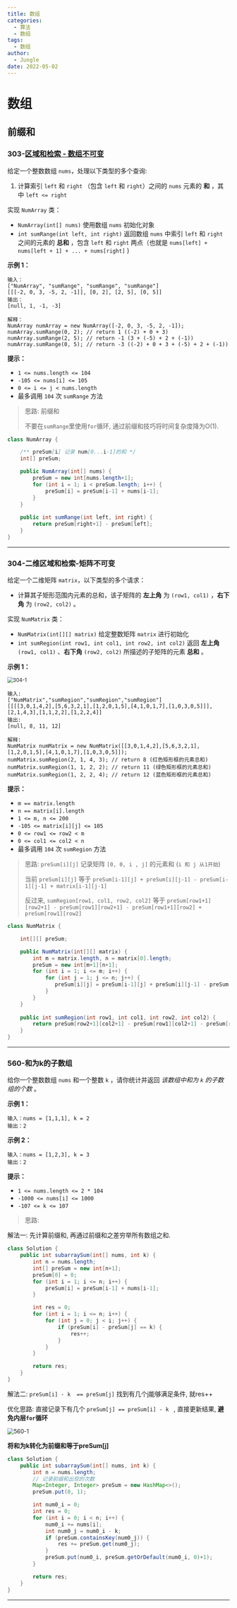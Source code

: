 ```yaml
---
title: 数组
categories:
  - 算法
  - 数组
tags:
  - 数组
author:
  - Jungle
date: 2022-05-02 
---
```


# 数组

## 前缀和

### 303-[区域和检索 - 数组不可变](https://leetcode-cn.com/problems/range-sum-query-immutable/description/)

给定一个整数数组  `nums`，处理以下类型的多个查询:

1. 计算索引 `left` 和 `right` （包含 `left` 和 `right`）之间的 `nums` 元素的 **和** ，其中 `left <= right`

实现 `NumArray` 类：

- `NumArray(int[] nums)` 使用数组 `nums` 初始化对象
- `int sumRange(int left, int right)` 返回数组 `nums` 中索引 `left` 和 `right` 之间的元素的 **总和** ，包含 `left` 和 `right` 两点（也就是 `nums[left] + nums[left + 1] + ... + nums[right]` )

 

**示例 1：**

```
输入：
["NumArray", "sumRange", "sumRange", "sumRange"]
[[[-2, 0, 3, -5, 2, -1]], [0, 2], [2, 5], [0, 5]]
输出：
[null, 1, -1, -3]

解释：
NumArray numArray = new NumArray([-2, 0, 3, -5, 2, -1]);
numArray.sumRange(0, 2); // return 1 ((-2) + 0 + 3)
numArray.sumRange(2, 5); // return -1 (3 + (-5) + 2 + (-1)) 
numArray.sumRange(0, 5); // return -3 ((-2) + 0 + 3 + (-5) + 2 + (-1))
```

 

**提示：**

- `1 <= nums.length <= 104`
- `-105 <= nums[i] <= 105`
- `0 <= i <= j < nums.length`
- 最多调用 `104` 次 `sumRange` 方法



> 思路: 前缀和
>
> 不要在`sumRange`里使用`for`循环, 通过前缀和技巧将时间复杂度降为O(1).

```java
class NumArray {

    /** preSum[i] 记录 num[0...i-1]的和 */
    int[] preSum;

    public NumArray(int[] nums) {
        preSum = new int[nums.length+1];
        for (int i = 1; i < preSum.length; i++) {
            preSum[i] = preSum[i-1] + nums[i-1];
        }
    }
    
    public int sumRange(int left, int right) {
        return preSum[right+1] - preSum[left];
    }
}
```

---



### 304-二维区域和检索-矩阵不可变

给定一个二维矩阵 `matrix`，以下类型的多个请求：

- 计算其子矩形范围内元素的总和，该子矩阵的 **左上角** 为 `(row1, col1)` ，**右下角** 为 `(row2, col2)` 。

实现 `NumMatrix` 类：

- `NumMatrix(int[][] matrix)` 给定整数矩阵 `matrix` 进行初始化
- `int sumRegion(int row1, int col1, int row2, int col2)` 返回 **左上角** `(row1, col1)` 、**右下角** `(row2, col2)` 所描述的子矩阵的元素 **总和** 。



**示例 1：**

<img src="./Array/304-1-1676050554068-2" alt="304-1" style="zoom:80%; margin:0px;" />

```
输入: 
["NumMatrix","sumRegion","sumRegion","sumRegion"]
[[[[3,0,1,4,2],[5,6,3,2,1],[1,2,0,1,5],[4,1,0,1,7],[1,0,3,0,5]]],[2,1,4,3],[1,1,2,2],[1,2,2,4]]
输出: 
[null, 8, 11, 12]

解释:
NumMatrix numMatrix = new NumMatrix([[3,0,1,4,2],[5,6,3,2,1],[1,2,0,1,5],[4,1,0,1,7],[1,0,3,0,5]]);
numMatrix.sumRegion(2, 1, 4, 3); // return 8 (红色矩形框的元素总和)
numMatrix.sumRegion(1, 1, 2, 2); // return 11 (绿色矩形框的元素总和)
numMatrix.sumRegion(1, 2, 2, 4); // return 12 (蓝色矩形框的元素总和)
```



**提示：**

- `m == matrix.length`
- `n == matrix[i].length`
- `1 <= m, n <= 200`
- `-105 <= matrix[i][j] <= 105`
- `0 <= row1 <= row2 < m`
- `0 <= col1 <= col2 < n`
- 最多调用 `104` 次 `sumRegion` 方法



> 思路: `preSum[i][j]` 记录矩阵 `[0, 0, i , j]` 的元素和 (`i 和 j 从1开始`)
>
> 当前  `preSum[i][j]` 等于  `preSum[i-1][j] + preSum[i][j-1] - preSum[i-1][j-1] + matrix[i-1][j-1]`
>
> 反过来, ` sumRegion[row1, col1, row2, col2] ` 等于  `preSum[row1+1][row2+1] - preSum[row1][row2+1] - preSum[row1+1][row2] + preSum[row1][row2]`

```java
class NumMatrix {

    int[][] preSum;

    public NumMatrix(int[][] matrix) {
        int m = matrix.length, n = matrix[0].length;
        preSum = new int[m+1][n+1];
        for (int i = 1; i <= m; i++) {
            for (int j = 1; j <= n; j++) {
               preSum[i][j] = preSum[i-1][j] + preSum[i][j-1] - preSum[i-1][j-1] + matrix[i-1][j-1];
            }
        }
    }
    
    public int sumRegion(int row1, int col1, int row2, int col2) {
        return preSum[row2+1][col2+1] - preSum[row1][col2+1] - preSum[row2+1][col1] + preSum[row1][col1];
    }
}
```



---

### 560-和为k的子数组



给你一个整数数组 `nums` 和一个整数 `k` ，请你统计并返回 *该数组中和为 `k` 的子数组的个数* 。



**示例 1：**

```
输入：nums = [1,1,1], k = 2
输出：2
```

**示例 2：**

```
输入：nums = [1,2,3], k = 3
输出：2
```



**提示：**

- `1 <= nums.length <= 2 * 104`
- `-1000 <= nums[i] <= 1000`
- `-107 <= k <= 107`

> 思路:

解法一: 先计算前缀和, 再通过前缀和之差穷举所有数组之和.

```java
class Solution {
    public int subarraySum(int[] nums, int k) {
        int n = nums.length;
        int[] preSum = new int[n+1];
        preSum[0] = 0;
        for (int i = 1; i <= n; i++) {
            preSum[i] = preSum[i-1] + nums[i-1];
        }

        int res = 0;
        for (int i = 1; i <= n; i++) {
            for (int j = 0; j < i; j++) {
                if (preSum[i] - preSum[j] == k) {
                    res++;
                }
            }
        }

        return res;
    }
}
```

解法二:  `preSum[i] - k  == preSum[j]` 找到有几个j能够满足条件,  就res++

优化思路: 直接记录下有几个 `preSum[j] == preSum[i] - k ` , 直接更新结果,  **避免内层`for`循环**

<img src="./Array/560-1-1676050561477-4" alt="560-1" style="zoom:90%;margin:0px;" />

**将和为k转化为前缀和等于preSum[j]**

```java
class Solution {
    public int subarraySum(int[] nums, int k) {
        int n = nums.length;
        // 记录前缀和出现的次数
        Map<Integer, Integer> preSum = new HashMap<>();
        preSum.put(0, 1);

        int num0_i = 0;
        int res = 0;
        for (int i = 0; i < n; i++) {
            num0_i += nums[i];
            int num0_j = num0_i - k;
            if (preSum.containsKey(num0_j)) {
                res += preSum.get(num0_j);
            }
            preSum.put(num0_i, preSum.getOrDefault(num0_i, 0)+1);
        }

        return res;
    }
}
```

---





